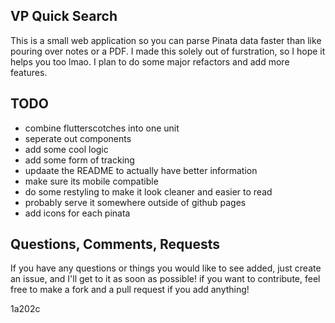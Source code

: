 ## VP Quick Search

This is a small web application so you can parse Pinata data faster than like pouring over notes or a PDF. I made this solely out of furstration, so I hope it helps you too lmao. I plan to do some major refactors and add more features.

## TODO

- combine flutterscotches into one unit
- seperate out components
- add some cool logic
- add some form of tracking
- updaate the README to actually have better information
- make sure its mobile compatible
- do some restyling to make it look cleaner and easier to read
- probably serve it somewhere outside of github pages
- add icons for each pinata

## Questions, Comments, Requests

If you have any questions or things you would like to see added, just create an issue, and I'll get to it as soon as possible! if you want to contribute, feel free to make a fork and a pull request if you add anything!

1a202c
